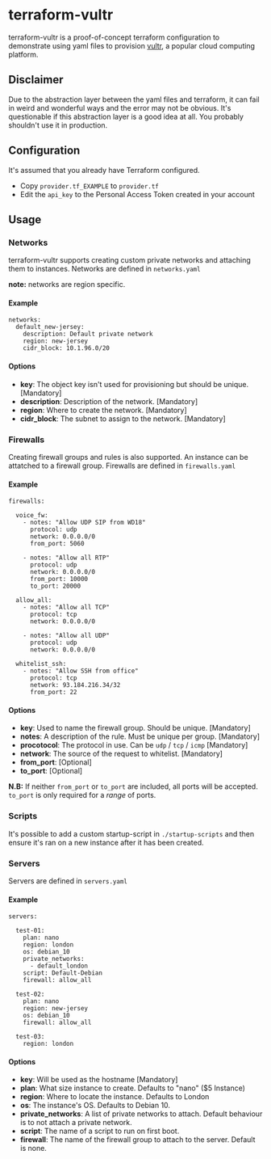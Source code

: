 # terraform-vultr

terraform-vultr is a proof-of-concept terraform configuration to demonstrate using yaml files to provision [vultr](https://www.vultr.com/), a popular cloud computing platform.

## Disclaimer

Due to the abstraction layer between the yaml files and terraform, it can fail in weird and wonderful ways and the error may not be obvious. It's questionable if this abstraction layer is a good idea at all. You probably shouldn't use it in production.


## Configuration

It's assumed that you already have Terraform configured. 

- Copy `provider.tf_EXAMPLE` to `provider.tf`
- Edit the `api_key` to the Personal Access Token created in your account

## Usage


### Networks

terraform-vultr supports creating custom private networks and attaching them to instances. Networks are defined in `networks.yaml`

**note:** networks are region specific.


#### Example
```
networks:
  default_new-jersey:
    description: Default private network
    region: new-jersey
    cidr_block: 10.1.96.0/20
 ```
 
 #### Options
 - **key**: The object key isn't used for provisioning but should be unique. [Mandatory]
 - **description**: Description of the network. [Mandatory]
 - **region**: Where to create the network. [Mandatory]
 - **cidr_block**: The subnet to assign to the network. [Mandatory]
 
### Firewalls

Creating firewall groups and rules is also supported. An instance can be attatched to a firewall group. Firewalls are defined in `firewalls.yaml`

#### Example
```
firewalls:

  voice_fw:
    - notes: "Allow UDP SIP from WD18"
      protocol: udp
      network: 0.0.0.0/0
      from_port: 5060

    - notes: "Allow all RTP"
      protocol: udp
      network: 0.0.0.0/0
      from_port: 10000
      to_port: 20000

  allow_all:
    - notes: "Allow all TCP"
      protocol: tcp
      network: 0.0.0.0/0

    - notes: "Allow all UDP"
      protocol: udp
      network: 0.0.0.0/0

  whitelist_ssh:
    - notes: "Allow SSH from office"
      protocol: tcp
      network: 93.184.216.34/32
      from_port: 22
```

#### Options

- **key**: Used to name the firewall group. Should be unique. [Mandatory]
- **notes**: A description of the rule. Must be unique per group. [Mandatory]
- **procotocol**: The protocol in use. Can be `udp` / `tcp` / `icmp` [Mandatory]
- **network**: The source of the request to whitelist. [Mandatory]
- **from_port**: [Optional]
- **to_port**: [Optional]

**N.B:** If neither `from_port` or `to_port` are included, all ports will be accepted. `to_port` is only required for a *range* of ports.

### Scripts

It's possible to add a custom startup-script in `./startup-scripts` and then ensure it's ran on a new instance after it has been created.

### Servers

Servers are defined in `servers.yaml`

#### Example

```
servers:

  test-01:
    plan: nano
    region: london
    os: debian_10
    private_networks:
      - default_london
    script: Default-Debian
    firewall: allow_all

  test-02:
    plan: nano
    region: new-jersey
    os: debian_10
    firewall: allow_all

  test-03:
    region: london
```

#### Options

- **key**: Will be used as the hostname [Mandatory]
- **plan**: What size instance to create. Defaults to "nano" ($5 Instance) 
- **region**: Where to locate the instance. Defaults to London
- **os**: The instance's OS. Defaults to Debian 10.
- **private_networks**: A list of private networks to attach. Default behaviour is to not attach a private network. 
- **script**: The name of a script to run on first boot.
- **firewall**: The name of the firewall group to attach to the server. Default is none.
